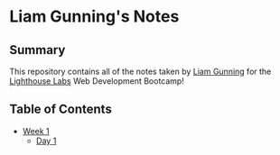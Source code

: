 # Liam Gunning's Notes
## Summary

This repository contains all of the notes taken by [Liam Gunning](https://github.com/LiamGunning07) for the [Lighthouse Labs](https://www.lighthouselabs.ca/) Web Development Bootcamp! 
## Table of Contents
  * [Week 1](/Week_1)
    * [Day 1](/Week_1/Day_1)













